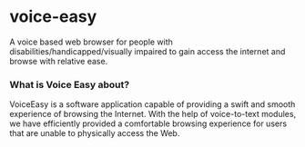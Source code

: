 # voice-easy
A voice based web browser for people with disabilities/handicapped/visually impaired to gain access the internet and browse with relative ease.

<h3>What is Voice Easy about?</h3>
VoiceEasy is a software application capable of providing a swift and smooth experience of browsing the Internet. With the help of voice-to-text modules, we have efficiently provided a comfortable browsing experience for users that are unable to physically access the Web.
